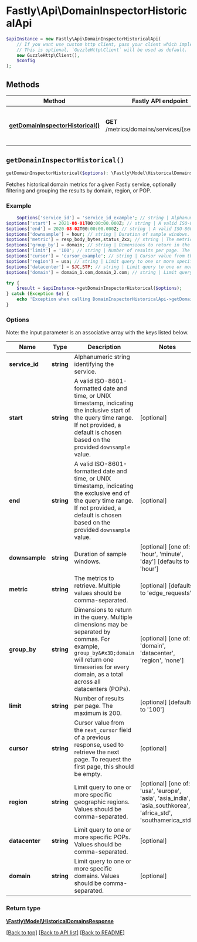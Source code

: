 # Fastly\Api\DomainInspectorHistoricalApi


```php
$apiInstance = new Fastly\Api\DomainInspectorHistoricalApi(
    // If you want use custom http client, pass your client which implements `GuzzleHttp\ClientInterface`.
    // This is optional, `GuzzleHttp\Client` will be used as default.
    new GuzzleHttp\Client(),
    $config
);
```

## Methods

Method | Fastly API endpoint | Description
------------- | ------------- | -------------
[**getDomainInspectorHistorical()**](DomainInspectorHistoricalApi.md#getDomainInspectorHistorical) | **GET** /metrics/domains/services/{service_id} | Get historical domain data for a service


## `getDomainInspectorHistorical()`

```php
getDomainInspectorHistorical($options): \Fastly\Model\HistoricalDomainsResponse // Get historical domain data for a service
```

Fetches historical domain metrics for a given Fastly service, optionally filtering and grouping the results by domain, region, or POP.

### Example
```php
    $options['service_id'] = 'service_id_example'; // string | Alphanumeric string identifying the service.
$options['start'] = 2021-08-01T00:00:00.000Z; // string | A valid ISO-8601-formatted date and time, or UNIX timestamp, indicating the inclusive start of the query time range. If not provided, a default is chosen based on the provided `downsample` value.
$options['end'] = 2020-08-02T00:00:00.000Z; // string | A valid ISO-8601-formatted date and time, or UNIX timestamp, indicating the exclusive end of the query time range. If not provided, a default is chosen based on the provided `downsample` value.
$options['downsample'] = hour; // string | Duration of sample windows.
$options['metric'] = resp_body_bytes,status_2xx; // string | The metrics to retrieve. Multiple values should be comma-separated.
$options['group_by'] = domain; // string | Dimensions to return in the query. Multiple dimensions may be separated by commas. For example, `group_by=domain` will return one timeseries for every domain, as a total across all datacenters (POPs).
$options['limit'] = '100'; // string | Number of results per page. The maximum is 200.
$options['cursor'] = 'cursor_example'; // string | Cursor value from the `next_cursor` field of a previous response, used to retrieve the next page. To request the first page, this should be empty.
$options['region'] = usa; // string | Limit query to one or more specific geographic regions. Values should be comma-separated.
$options['datacenter'] = SJC,STP; // string | Limit query to one or more specific POPs. Values should be comma-separated.
$options['domain'] = domain_1.com,domain_2.com; // string | Limit query to one or more specific domains. Values should be comma-separated.

try {
    $result = $apiInstance->getDomainInspectorHistorical($options);
} catch (Exception $e) {
    echo 'Exception when calling DomainInspectorHistoricalApi->getDomainInspectorHistorical: ', $e->getMessage(), PHP_EOL;
}
```

### Options

Note: the input parameter is an associative array with the keys listed below.

Name | Type | Description  | Notes
------------- | ------------- | ------------- | -------------
**service_id** | **string** | Alphanumeric string identifying the service. |
**start** | **string** | A valid ISO-8601-formatted date and time, or UNIX timestamp, indicating the inclusive start of the query time range. If not provided, a default is chosen based on the provided `downsample` value. | [optional]
**end** | **string** | A valid ISO-8601-formatted date and time, or UNIX timestamp, indicating the exclusive end of the query time range. If not provided, a default is chosen based on the provided `downsample` value. | [optional]
**downsample** | **string** | Duration of sample windows. | [optional] [one of: 'hour', 'minute', 'day'] [defaults to 'hour']
**metric** | **string** | The metrics to retrieve. Multiple values should be comma-separated. | [optional] [defaults to 'edge_requests']
**group_by** | **string** | Dimensions to return in the query. Multiple dimensions may be separated by commas. For example, `group_by&#x3D;domain` will return one timeseries for every domain, as a total across all datacenters (POPs). | [optional] [one of: 'domain', 'datacenter', 'region', 'none']
**limit** | **string** | Number of results per page. The maximum is 200. | [optional] [defaults to '100']
**cursor** | **string** | Cursor value from the `next_cursor` field of a previous response, used to retrieve the next page. To request the first page, this should be empty. | [optional]
**region** | **string** | Limit query to one or more specific geographic regions. Values should be comma-separated. | [optional] [one of: 'usa', 'europe', 'asia', 'asia_india', 'asia_southkorea', 'africa_std', 'southamerica_std']
**datacenter** | **string** | Limit query to one or more specific POPs. Values should be comma-separated. | [optional]
**domain** | **string** | Limit query to one or more specific domains. Values should be comma-separated. | [optional]

### Return type

[**\Fastly\Model\HistoricalDomainsResponse**](../Model/HistoricalDomainsResponse.md)

[[Back to top]](#) [[Back to API list]](../../README.md#endpoints)
[[Back to README]](../../README.md)

